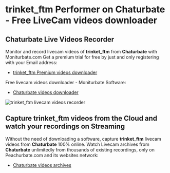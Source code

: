 # trinket_ftm Performer on Chaturbate - Free LiveCam videos downloader

## Chaturbate Live Videos Recorder

Monitor and record livecam videos of **trinket_ftm** from **Chaturbate** with Moniturbate.com
Get a premium trial for free by just and only registering with your Email address:
* [trinket_ftm Premium videos downloader](https://moniturbate.com/request-demo-licence-key.html)

Free livecam videos downloader - Moniturbate Software:
* [Chaturbate videos downloader](https://moniturbate.com/moniturbate-download-software.html)

![trinket_ftm livecam videos recorder](https://peachurnet.com/templates/moniturbate-software.png)


## Capture trinket_ftm videos from the Cloud and watch your recordings on Streaming

Without the need of downloading a software, capture **trinket_ftm** livecam videos from **Chaturbate** 100% online.
Watch Livecam archives from **Chaturbate** unlimitedly from thousands of existing recordings, only on Peachurbate.com and its websites network:
* [Chaturbate videos archives](https://peachurnet.com/)